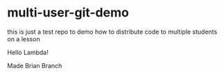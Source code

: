 # multi-user-git-demo
this is just a test repo to demo how to distribute code to multiple students on a lesson

Hello Lambda!

Made Brian Branch